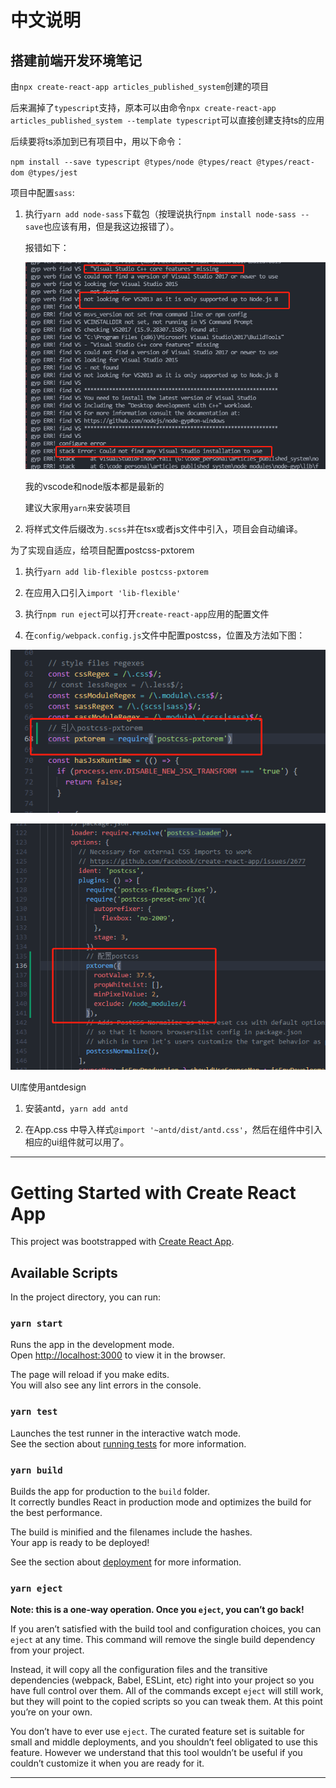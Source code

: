 
# 中文说明

## 搭建前端开发环境笔记

由`npx create-react-app articles_published_system`创建的项目

后来漏掉了`typescript`支持，原本可以由命令`npx create-react-app articles_published_system --template typescript`可以直接创建支持ts的应用

后续要将ts添加到已有项目中，用以下命令：

`npm install --save typescript @types/node @types/react @types/react-dom @types/jest`

项目中配置`sass`:

1. 执行`yarn add node-sass`下载包（按理说执行`npm install node-sass --save`也应该有用，但是我这边报错了）。

    报错如下：

    ![npm安装sass报错](./imgs/err.png)

    我的vscode和node版本都是最新的

    建议大家用`yarn`来安装项目

2. 将样式文件后缀改为`.scss`并在tsx或者js文件中引入，项目会自动编译。

为了实现自适应，给项目配置postcss-pxtorem

1. 执行`yarn add lib-flexible postcss-pxtorem`

2. 在应用入口引入`import 'lib-flexible'`

3. 执行`npm run eject`可以打开`create-react-app`应用的配置文件

4. 在`config/webpack.config.js`文件中配置postcss，位置及方法如下图：

![引入postcss](./imgs/postcss.png)

![配置postcss](./imgs/postcss2.png)

UI库使用antdesign

1. 安装antd，`yarn add antd`

2. 在App.css 中导入样式`@import '~antd/dist/antd.css'`，然后在组件中引入相应的ui组件就可以用了。

---

# Getting Started with Create React App

This project was bootstrapped with [Create React App](https://github.com/facebook/create-react-app).

## Available Scripts

In the project directory, you can run:

### `yarn start`

Runs the app in the development mode.\
Open [http://localhost:3000](http://localhost:3000) to view it in the browser.

The page will reload if you make edits.\
You will also see any lint errors in the console.

### `yarn test`

Launches the test runner in the interactive watch mode.\
See the section about [running tests](https://facebook.github.io/create-react-app/docs/running-tests) for more information.

### `yarn build`

Builds the app for production to the `build` folder.\
It correctly bundles React in production mode and optimizes the build for the best performance.

The build is minified and the filenames include the hashes.\
Your app is ready to be deployed!

See the section about [deployment](https://facebook.github.io/create-react-app/docs/deployment) for more information.

### `yarn eject`

**Note: this is a one-way operation. Once you `eject`, you can’t go back!**

If you aren’t satisfied with the build tool and configuration choices, you can `eject` at any time. This command will remove the single build dependency from your project.

Instead, it will copy all the configuration files and the transitive dependencies (webpack, Babel, ESLint, etc) right into your project so you have full control over them. All of the commands except `eject` will still work, but they will point to the copied scripts so you can tweak them. At this point you’re on your own.

You don’t have to ever use `eject`. The curated feature set is suitable for small and middle deployments, and you shouldn’t feel obligated to use this feature. However we understand that this tool wouldn’t be useful if you couldn’t customize it when you are ready for it.

---

